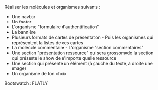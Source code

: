 Réaliser les molécules et organismes suivants :

*   Une navbar
*   Un footer
*   L'organisme "formulaire d'authentification"
*   La bannière
*   Plusieurs formats de cartes de présentation
        - Puis les organismes qui représentent la listes de ces cartes
*   La molécule commentaire
        - L'organisme "section commentaires"
*   Une section "présentation ressource" qui sera grossomodo la section qui présente le show de n'importe quelle ressource
*   Une section qui présente un élément (à gauche du texte, à droite une image)
*   Un organisme de ton choix

Bootswatch : FLATLY
